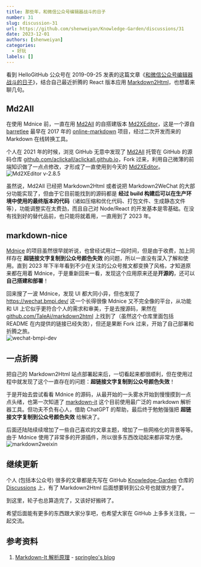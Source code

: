```yaml
---
title: 那些年，和微信公众号编辑器战斗的日子
number: 31
slug: discussion-31
url: https://github.com/shenweiyan/Knowledge-Garden/discussions/31
date: 2023-12-01
authors: [shenweiyan]
categories: 
  - 好玩
labels: []
---
```


看到 HelloGitHub 公众号在 2019-09-25 发表的这篇文章《[和微信公众号编辑器战斗的日子](https://mp.weixin.qq.com/s/3-A_iSZYD88Cy467qOnNOw)》，结合自己最近折腾的 React 版本应用 [Markdown2Html](https://github.com/shenweiyan/Markdown2Html)，也想着来聊几句。

<!-- more -->

## Md2All

在使用 Mdnice 前，一直在用 [Md2All](https://md.aclickall.com) 的自搭建版本 [Md2XEditor](https://github.com/shenweiyan/Md2XEditor)，这是一个源自 [barretlee](https://github.com/barretlee) 最早在 2017 年的 [online-markdown](https://github.com/barretlee/online-markdown) 项目，经过二次开发而来的 Markdown 在线转换工具。

个人在 2021 年的时候，浏览 GitHub 无意中发现了 [Md2All](https://md.aclickall.com) 托管在 GitHub 的源码仓库 [github.com/aclickall/aclickall.github.io](https://github.com/aclickall/aclickall.github.io>)，Fork 过来，利用自己微薄的前端知识做了一点点修改，才形成了一直使用到今天的 [Md2XEditor](https://github.com/shenweiyan/Md2XEditor)。    
![Md2XEditor v-2.8.5](https://slab-1251708715.cos.ap-guangzhou.myqcloud.com/KGarden/2023/md2xeditor-v2.8.5.png)

虽然说，Md2All 已经把 Markdown2Html 或者说把 Markdown2WeChat 的大部分功能实现了，但由于它目前能找到的源码都是 **经过 build 构建后可以在生产环境中使用的最终版本的代码**（诸如压缩和优化代码、打包文件、生成静态文件等），功能调整实在太费劲，而且自己对 Node/React 的开发基本是零基础。在没有找到好的替代品前，也只能将就着用，一直用到了 2023 年。

## markdown-nice

[Mdnice](https://github.com/mdnice/markdown-nice/) 的项目虽然很早就听说，也曾经试用过一段时间，但是由于收费，加上同样存在 **超链接文字复制到公众号颜色失效** 的问题，所以一直没有深入了解和使用。直到 2023 年下半年看到不少在关注的公众号推文都变换了风格，才知道原来都在用着 Mdnice，于是重新回来一看，发现这个应用原来还是**开源的**，还可以**自己搭建和部署**！

回来搜了一波 Mdnice，发现 UI 都大同小异，但也发现了 <https://wechat.bmpi.dev/> 这一个长得很像 Mdnice 又不完全像的平台，从功能和 UI 上它似乎更符合个人的需求和审美，于是去搜源码，果然在 [github.com/TaleAi/markdown2html](https://github.com/TaleAi/markdown2html) 上找到了（虽然这个仓库里面包括 README 在内提供的链接已经失效），但还是果断 Fork 过来，开始了自己部署和折腾之旅。     
![wechat-bmpi-dev](https://slab-1251708715.cos.ap-guangzhou.myqcloud.com/KGarden/2023/wechat-bmpi-dev.png)

## 一点折腾

把自己的 Markdown2Html 站点部署起来后，一切看起来都很顺利，但在使用过程中就发现了这个一直存在的问题：**超链接文字复制到公众号颜色失效**！

于是开始去尝试看看 Mdnice 的源码，从最开始的一头雾水开始到慢慢摸到一点点头绪，也第一次知道了 [markdown-it](https://github.com/markdown-it/markdown-it) 这个目前使用最广泛的 markdown 解析器工具。但功夫不负有心人，借助 ChatGPT 的帮助，最后终于勉勉强强把 **超链接文字复制到公众号颜色失效** 给解决了。

后面还陆陆续续增加了一些自己喜欢的文章主题，增加了一些网格化的背景等等。由于 Mdnice 使用了非常多的开源插件，所以很多东西改动起来都非常方便。 
![markdown2weixin](https://slab-1251708715.cos.ap-guangzhou.myqcloud.com/KGarden/2023/markdown2wechat.png)

## 继续更新

个人 (包括本公众号) 很多的文章都是先写在 GitHub [Knowledge-Garden](https://github.com/shenweiyan/Knowledge-Garden) 仓库的 [Discussions](https://github.com/shenweiyan/Knowledge-Garden/discussions) 上，有了 Markdown2Html 后面想要转到公众号也就很方便了。

到这里，轮子也总算造完了，又该好好搬砖了。

希望后面能有更多的东西跟大家分享吧，也希望大家在 GitHub 上多多关注我，一起交流。

## 参考资料

1. [Markdown-It 解析原理](https://lq782655835.github.io/blogs/project/markdown-it-code.html) - [springleo's blog](https://lq782655835.github.io/blogs/)

<script src="https://giscus.app/client.js"
	data-repo="shenweiyan/Knowledge-Garden"
	data-repo-id="R_kgDOKgxWlg"
	data-mapping="number"
	data-term="31"
	data-reactions-enabled="1"
	data-emit-metadata="0"
	data-input-position="bottom"
	data-theme="light"
	data-lang="zh-CN"
	crossorigin="anonymous"
	async>
</script>
